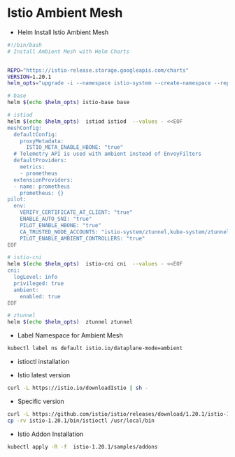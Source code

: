 # Istio Ambient Mesh

- Helm Install Istio Ambient Mesh

```bash
#!/bin/bash
# Install Ambient Mesh with Helm Charts


REPO="https://istio-release.storage.googleapis.com/charts"
VERSION=1.20.1
helm_opts="upgrade -i --namespace istio-system --create-namespace --repo ${REPO} --version ${VERSION}"

# base
helm $(echo $helm_opts) istio-base base

# istiod
helm $(echo $helm_opts)  istiod istiod  --values - <<EOF
meshConfig:
  defaultConfig:
    proxyMetadata:
      ISTIO_META_ENABLE_HBONE: "true"
  # Telemetry API is used with ambient instead of EnvoyFilters
  defaultProviders:
    metrics:
    - prometheus
  extensionProviders:
  - name: prometheus
    prometheus: {}
pilot:
  env:
    VERIFY_CERTIFICATE_AT_CLIENT: "true"
    ENABLE_AUTO_SNI: "true"
    PILOT_ENABLE_HBONE: "true"
    CA_TRUSTED_NODE_ACCOUNTS: "istio-system/ztunnel,kube-system/ztunnel"
    PILOT_ENABLE_AMBIENT_CONTROLLERS: "true"
EOF

# istio-cni
helm $(echo $helm_opts)  istio-cni cni  --values - <<EOF
cni:
  logLevel: info
  privileged: true
  ambient:
    enabled: true
EOF

# ztunnel
helm $(echo $helm_opts)  ztunnel ztunnel
```

- Label Namespace for Ambient Mesh

```bash
kubectl label ns default istio.io/dataplane-mode=ambient
```

- istioctl installation

- Istio latest version

```bash
curl -L https://istio.io/downloadIstio | sh -
```

- Specific version

```bash
curl -L https://github.com/istio/istio/releases/download/1.20.1/istio-1.20.1-linux-amd64.tar.gz | tar xvz
cp -rv istio-1.20.1/bin/istioctl /usr/local/bin
```

- Istio Addon Installation

```bash
kubectl apply -R -f  istio-1.20.1/samples/addons
```